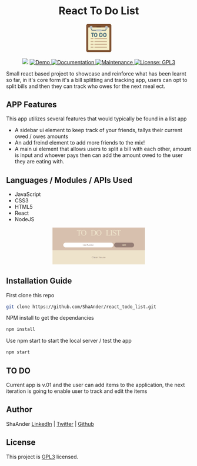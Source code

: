 <h1 align="center">React To Do List</h1>
<p align="center">
    <img src="public/favicon.ico" alt="Logo" width="15%" height="auto">
 </p>

<p align="center">
  <img src="https://img.shields.io/badge/version-2.0.0-blue.svg?cacheSeconds=2592000" />
  <a href="https://react-todo-shaander.netlify.app" target="_blank">
    <img alt="Demo" src="https://img.shields.io/badge/demo-online-green.svg" />
  </a>
  <a href="https://github.com/ShaAnder/react_todo_list#readme" target="_blank">
    <img alt="Documentation" src="https://img.shields.io/badge/documentation-yes-brightgreen.svg" />
  </a>
  <a href="https://github.com/ShaAnder/react_todo_list/graphs/commit-activity" target="_blank">
    <img alt="Maintenance" src="https://img.shields.io/badge/maintained-yes-green.svg" />
  </a>
  <a href="https://github.com/ShaAnder/react_todo_list/blob/main/LICENSE" target="_blank">
    <img alt="License: GPL3" src="https://img.shields.io/badge/License-MIT-yellow.svg" />
  </a>

</p>

<p align="left">
Small react based project to showcase and reinforce what has been learnt so far, in it's core form it's a bill splitting and
tracking app, users can opt to split bills and then they can track who owes for the next meal ect.
</p>

## APP Features

This app utilizes several features that would typically be found in a list app

- A sidebar ui element to keep track of your friends, tallys their current owed / owes amounts
- An add freind element to add more friends to the mix!
- A main ui element that allows users to split a bill with each other, amount is input and whoever
  pays then can add the amount owed to the user they are eating with.

## Languages / Modules / APIs Used

- JavaScript
- CSS3
- HTML5
- React
- NodeJS

<p align="center">
  <img alt="React ToDO list" src="public\image.png" width="50%" />
</p>

## Installation Guide

First clone this repo

```sh
git clone https://github.com/ShaAnder/react_todo_list.git
```

NPM install to get the dependancies

```sh
npm install
```

Use npm start to start the local server / test the app

```sh
npm start
```

## TO DO

Current app is v.01 and the user can add items to the application, the next iteration is going to enable user to track and edit the items

## Author

ShaAnder [LinkedIn](https://www.linkedin.com/in/shaun-anderton-551670a9/) | [Twitter](https://twitter.com/ShaAnder10) | [Github](https://github.com/ShaAnder)

## License

This project is [GPL3](https://github.com/ShaAnder/react_todo_list/blob/main/LICENSE) licensed.

